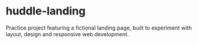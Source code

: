 # huddle-landing
Practice project featuring a fictional landing page, built to experiment with layout, design and responsive web development.
